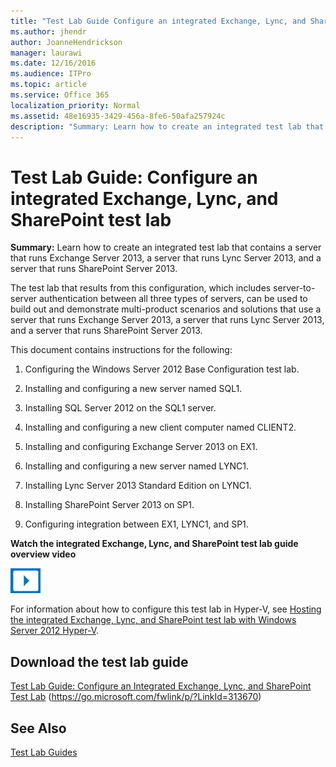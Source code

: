 ```yaml
---
title: "Test Lab Guide Configure an integrated Exchange, Lync, and SharePoint test lab"
ms.author: jhendr
author: JoanneHendrickson
manager: laurawi
ms.date: 12/16/2016
ms.audience: ITPro
ms.topic: article
ms.service: Office 365
localization_priority: Normal
ms.assetid: 48e16935-3429-456a-8fe6-50afa257924c
description: "Summary: Learn how to create an integrated test lab that contains a server that runs Exchange Server 2013, a server that runs Lync Server 2013, and a server that runs SharePoint Server 2013."
---
```


# Test Lab Guide: Configure an integrated Exchange, Lync, and SharePoint test lab

 **Summary:** Learn how to create an integrated test lab that contains a server that runs Exchange Server 2013, a server that runs Lync Server 2013, and a server that runs SharePoint Server 2013.
  
The test lab that results from this configuration, which includes server-to-server authentication between all three types of servers, can be used to build out and demonstrate multi-product scenarios and solutions that use a server that runs Exchange Server 2013, a server that runs Lync Server 2013, and a server that runs SharePoint Server 2013.
  
This document contains instructions for the following:
  
1. Configuring the Windows Server 2012 Base Configuration test lab.
    
2. Installing and configuring a new server named SQL1.
    
3. Installing SQL Server 2012 on the SQL1 server.
    
4. Installing and configuring a new client computer named CLIENT2.
    
5. Installing and configuring Exchange Server 2013 on EX1.
    
6. Installing and configuring a new server named LYNC1.
    
7. Installing Lync Server 2013 Standard Edition on LYNC1.
    
8. Installing SharePoint Server 2013 on SP1.
    
9. Configuring integration between EX1, LYNC1, and SP1.
    
**Watch the integrated Exchange, Lync, and SharePoint test lab guide overview video**

![Video (play button) icon](images/mod_icon_video_M.png)
  
For information about how to configure this test lab in Hyper-V, see [Hosting the integrated Exchange, Lync, and SharePoint test lab with Windows Server 2012 Hyper-V](https://social.technet.microsoft.com/wiki/contents/articles/18483.hosting-the-integrated-exchange-lync-and-sharepoint-test-lab-with-windows-server-2012-hyper-v.aspx).
  
## Download the test lab guide

[Test Lab Guide: Configure an Integrated Exchange, Lync, and SharePoint Test Lab](https://go.microsoft.com/fwlink/p/?LinkId=313670) (https://go.microsoft.com/fwlink/p/?LinkId=313670)
  
## See Also

[Test Lab Guides](https://go.microsoft.com/fwlink/p/?LinkId=202817)




